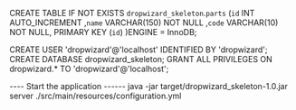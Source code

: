 CREATE  TABLE IF NOT EXISTS `dropwizard_skeleton`.`parts` (`id` INT  AUTO_INCREMENT ,`name` VARCHAR(150) NOT NULL ,`code` VARCHAR(10) NOT NULL, PRIMARY KEY (`id`) )ENGINE = InnoDB;

CREATE USER 'dropwizard'@'localhost' IDENTIFIED BY 'dropwizard';
CREATE DATABASE dropwizard_skeleton;
GRANT ALL PRIVILEGES ON dropwizard.*  TO 'dropwizard'@'localhost';

---- Start the application ------
java -jar target/dropwizard_skeleton-1.0.jar server ./src/main/resources/configuration.yml 
